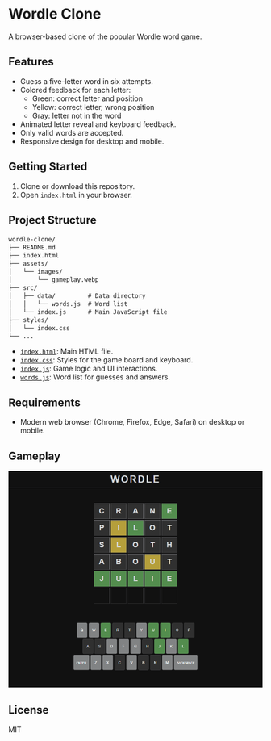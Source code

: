 # Wordle Clone

A browser-based clone of the popular Wordle word game.

## Features

- Guess a five-letter word in six attempts.
- Colored feedback for each letter:
  - Green: correct letter and position
  - Yellow: correct letter, wrong position
  - Gray: letter not in the word
- Animated letter reveal and keyboard feedback.
- Only valid words are accepted.
- Responsive design for desktop and mobile.

## Getting Started

1. Clone or download this repository.
2. Open `index.html` in your browser.

## Project Structure

```text
wordle-clone/
├── README.md
├── index.html
├── assets/
│   └── images/
│       └── gameplay.webp
├── src/
│   ├── data/         # Data directory
│   │   └── words.js  # Word list
│   └── index.js      # Main JavaScript file
├── styles/
│   └── index.css
└── ...
```

- [`index.html`](index.html): Main HTML file.
- [`index.css`](index.css): Styles for the game board and keyboard.
- [`index.js`](index.js): Game logic and UI interactions.
- [`words.js`](words.js): Word list for guesses and answers.

## Requirements

- Modern web browser (Chrome, Firefox, Edge, Safari) on desktop or mobile.

## Gameplay

![Wordle Gameplay](./assets/images/gameplay.webp)

## License

MIT
